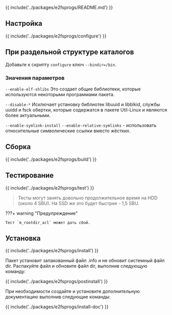 {{ include('../packages/e2fsprogs/README.md') }}

## Настройка

{{ include('../packages/e2fsprogs/configure') }}

## При раздельной структуре каталогов

Добавьте к скрипту `configure` ключ `--bindir=/bin`.

### Значения параметров

`--enable-elf-shlibs`
Это создает общие библиотеки, которые используются некоторыми программами пакета.

`--disable-*`
Исключает установку библиотек libuuid и libblkid, службы uuidd и fsck обертки, которые содержатся в пакете Util-Linux и являются более актуальными.

`--enable-symlink-install` `--enable-relative-symlinks` - использовать относительные символические ссылки вместо жёстких.

## Сборка

{{ include('../packages/e2fsprogs/build') }}

## Тестирование

{{ include('../packages/e2fsprogs/test') }}

> Тесты могут занять довольно продолжительное время на HDD (около 4 SBU). На SSD же это будет быстрее - 1,5 SBU.

???+ warning "Предупреждение"

    Тест `m_rootdir_acl` может дать сбой.

## Установка

{{ include('../packages/e2fsprogs/install') }}

Пакет установит запакованный файл .info и не обновит системный файл dir. Распакуйте файл и обновите файл dir, выполнив следующую команду:

{{ include('../packages/e2fsprogs/postinstall') }}

При необходимости создайте и установите дополнительную документацию выполнив следующие команды:

{{ include('../packages/e2fsprogs/install-doc') }}


